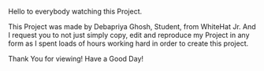 Hello to everybody watching this Project. 

This Project was made by Debapriya Ghosh, Student, from WhiteHat Jr. And I request you to not just simply copy, edit and reproduce my Project in any form as I spent loads of hours working hard in order to create this project.

Thank You for viewing! Have a Good Day!